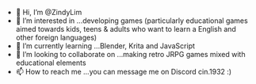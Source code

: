 - 👋 Hi, I’m @ZindyLim
- 👀 I’m interested in ...developing games (particularly educational games aimed towards kids, teens & adults who want to learn a English and other foreign languages)
- 🌱 I’m currently learning ...Blender, Krita and JavaScript
- 💞️ I’m looking to collaborate on ...making retro JRPG games mixed with educational elements
- 📫 How to reach me ...you can message me on Discord cin.1932 :)

<!---
ZindyLim/ZindyLim is a ✨ special ✨ repository because its `README.md` (this file) appears on your GitHub profile.
You can click the Preview link to take a look at your changes.
--->
